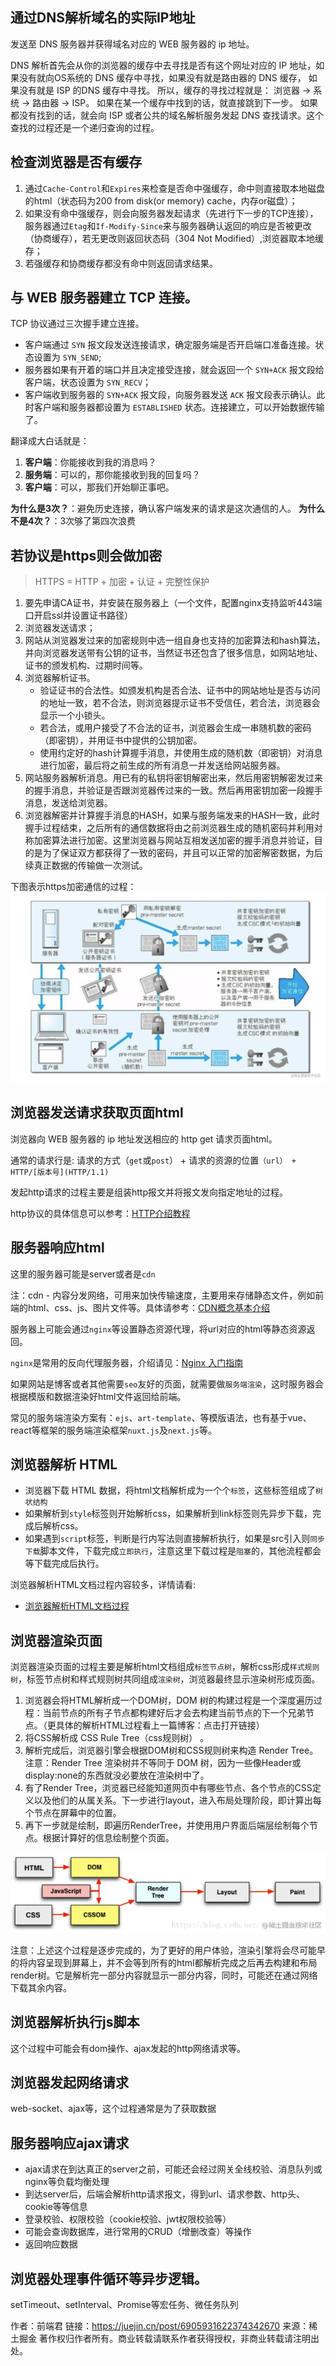 ## 通过DNS解析域名的实际IP地址

发送至 DNS 服务器并获得域名对应的 WEB 服务器的 ip 地址。

DNS 解析首先会从你的浏览器的缓存中去寻找是否有这个网址对应的 IP 地址，如果没有就向OS系统的 DNS 缓存中寻找，如果没有就是路由器的 DNS 缓存， 如果没有就是 ISP 的DNS 缓存中寻找。 所以，缓存的寻找过程就是： 浏览器 -> 系统 -> 路由器 -> ISP。 如果在某一个缓存中找到的话，就直接跳到下一步。 如果都没有找到的话，就会向 ISP 或者公共的域名解析服务发起 DNS 查找请求。这个查找的过程还是一个递归查询的过程。

## 检查浏览器是否有缓存

1. 通过`Cache-Control`和`Expires`来检查是否命中强缓存，命中则直接取本地磁盘的html（状态码为200 from disk(or memory)  cache，内存or磁盘）；
2. 如果没有命中强缓存，则会向服务器发起请求（先进行下一步的TCP连接），服务器通过`Etag`和`If-Modify-Since`来与服务器确认返回的响应是否被更改（协商缓存），若无更改则返回状态码（304 Not Modified）,浏览器取本地缓存；
3. 若强缓存和协商缓存都没有命中则返回请求结果。

## 与 WEB 服务器建立 TCP 连接。

TCP 协议通过三次握手建立连接。

- 客户端通过 `SYN` 报文段发送连接请求，确定服务端是否开启端口准备连接。状态设置为 `SYN_SEND`;
- 服务器如果有开着的端口并且决定接受连接，就会返回一个 `SYN+ACK` 报文段给客户端，状态设置为 `SYN_RECV`；
- 客户端收到服务器的 `SYN+ACK` 报文段，向服务器发送 `ACK` 报文段表示确认。此时客户端和服务器都设置为 `ESTABLISHED` 状态。连接建立，可以开始数据传输了。

翻译成大白话就是：

1. **客户端**：你能接收到我的消息吗？
2. **服务端**：可以的，那你能接收到我的回复吗？
3. **客户端**：可以，那我们开始聊正事吧。

**为什么是3次？**：避免历史连接，确认客户端发来的请求是这次通信的人。
 **为什么不是4次？**：3次够了第四次浪费

## 若协议是https则会做加密

> HTTPS = HTTP + 加密 + 认证 + 完整性保护

1. 要先申请CA证书，并安装在服务器上（一个文件，配置nginx支持监听443端口开启ssl并设置证书路径）
2. 浏览器发送请求；
3. 网站从浏览器发过来的加密规则中选一组自身也支持的加密算法和hash算法，并向浏览器发送带有公钥的证书，当然证书还包含了很多信息，如网站地址、证书的颁发机构、过期时间等。
4. 浏览器解析证书。
   - 验证证书的合法性。如颁发机构是否合法、证书中的网站地址是否与访问的地址一致，若不合法，则浏览器提示证书不受信任，若合法，浏览器会显示一个小锁头。
   - 若合法，或用户接受了不合法的证书，浏览器会生成一串随机数的密码（即密钥），并用证书中提供的公钥加密。
   - 使用约定好的hash计算握手消息，并使用生成的随机数（即密钥）对消息进行加密，最后将之前生成的所有消息一并发送给网站服务器。
5. 网站服务器解析消息。用已有的私钥将密钥解密出来，然后用密钥解密发过来的握手消息，并验证是否跟浏览器传过来的一致。然后再用密钥加密一段握手消息，发送给浏览器。
6. 浏览器解密并计算握手消息的HASH，如果与服务端发来的HASH一致，此时握手过程结束，之后所有的通信数据将由之前浏览器生成的随机密码并利用对称加密算法进行加密。这里浏览器与网站互相发送加密的握手消息并验证，目的是为了保证双方都获得了一致的密码，并且可以正常的加密解密数据，为后续真正数据的传输做一次测试。

下图表示https加密通信的过程： ![img](06.输入URL到页面加载.assets/9ee5c63ce78242c3a09286bf1eb68d7etplv-k3u1fbpfcp-zoom-in-crop-mark4536000.awebp)

## 浏览器发送请求获取页面html

浏览器向 WEB 服务器的 ip 地址发送相应的 http get 请求页面html。

通常的请求行是: 请求的方式（`get`或`post`） + 请求的资源的位置`（url） + HTTP/[版本号](HTTP/1.1)`

发起http请求的过程主要是组装http报文并将报文发向指定地址的过程。

http协议的具体信息可以参考：[HTTP介绍教程](https://link.juejin.cn?target=https%3A%2F%2Fwww.runoob.com%2Fhttp%2Fhttp-tutorial.html)

## 服务器响应html

这里的服务器可能是server或者是`cdn`

注：cdn - 内容分发网络，可用来加快传输速度，主要用来存储静态文件，例如前端的html、css、js、图片文件等。具体请参考：[CDN概念基本介绍](https://link.juejin.cn?target=https%3A%2F%2Fwww.jianshu.com%2Fp%2Fa64675c6b73b)

服务器上可能会通过`nginx`等设置静态资源代理，将url对应的html等静态资源返回。

`nginx`是常用的反向代理服务器，介绍请见：[Nginx 入门指南](https://link.juejin.cn?target=https%3A%2F%2Fwww.w3cschool.cn%2Fnginx%2F)

如果网站是博客或者其他需要`seo`友好的页面，就需要做`服务端渲染`，这时服务器会根据模版和数据渲染好html文件返回给前端。

常见的服务端渲染方案有：`ejs`、`art-template`、等模版语法，也有基于vue、react等框架的服务端渲染框架`nuxt.js`及`next.js`等。

## 浏览器解析 HTML

- 浏览器下载 HTML 数据，将html文档解析成为一个个`标签`，这些标签组成了`树状结构`
- 如果解析到`style`标签则开始解析css，如果解析到link标签则先异步下载，完成后解析css。
- 如果遇到`script`标签，判断是行内写法则直接解析执行，如果是src引入则`同步下载`脚本文件，下载完成`立即执行`，注意这里下载过程是`阻塞`的，其他流程都会等下载完成后执行。

浏览器解析HTML文档过程内容较多，详情请看:

- [浏览器解析HTML文档过程](https://link.juejin.cn?target=https%3A%2F%2Fblog.csdn.net%2FAlan_1550587588%2Farticle%2Fdetails%2F80297765)

## 浏览器渲染页面

浏览器渲染页面的过程主要是解析html文档组成`标签节点树`，解析css形成`样式规则树`，标签节点树和样式规则树共同组成`渲染树`，浏览器最终显示渲染树形成页面。

1. 浏览器会将HTML解析成一个DOM树，DOM 树的构建过程是一个深度遍历过程：当前节点的所有子节点都构建好后才会去构建当前节点的下一个兄弟节点。（更具体的解析HTML过程看上一篇博客：点击打开链接）
2. 将CSS解析成 CSS Rule Tree（css规则树） 。
3. 解析完成后，浏览器引擎会根据DOM树和CSS规则树来构造 Render Tree。注意：Render Tree 渲染树并不等同于 DOM 树，因为一些像Header或display:none的东西就没必要放在渲染树中了。
4. 有了Render Tree，浏览器已经能知道网页中有哪些节点、各个节点的CSS定义以及他们的从属关系。下一步进行layout，进入布局处理阶段，即计算出每个节点在屏幕中的位置。
5. 再下一步就是绘制，即遍历RenderTree，并使用用户界面后端层绘制每个节点。根据计算好的信息绘制整个页面。

![img](06.输入URL到页面加载.assets/8c793573eec341eca76d6adcd59897b9tplv-k3u1fbpfcp-zoom-in-crop-mark4536000.awebp)

注意：上述这个过程是逐步完成的，为了更好的用户体验，渲染引擎将会尽可能早的将内容呈现到屏幕上，并不会等到所有的html都解析完成之后再去构建和布局render树。它是解析完一部分内容就显示一部分内容，同时，可能还在通过网络下载其余内容。

## 浏览器解析执行js脚本

这个过程中可能会有dom操作、ajax发起的http网络请求等。

## 浏览器发起网络请求

web-socket、ajax等，这个过程通常是为了获取数据

## 服务器响应ajax请求

- ajax请求在到达真正的server之前，可能还会经过网关全线校验、消息队列或nginx等负载均衡处理
- 到达server后，后端会解析http请求报文，得到url、请求参数、http头、cookie等等信息
- 登录校验、权限校验（cookie校验、jwt权限校验等）
- 可能会查询数据库，进行常用的CRUD（增删改查）等操作
- 返回响应数据

## 浏览器处理事件循环等异步逻辑。

setTimeout、setInterval、Promise等宏任务、微任务队列


作者：前端君
链接：https://juejin.cn/post/6905931622374342670
来源：稀土掘金
著作权归作者所有。商业转载请联系作者获得授权，非商业转载请注明出处。